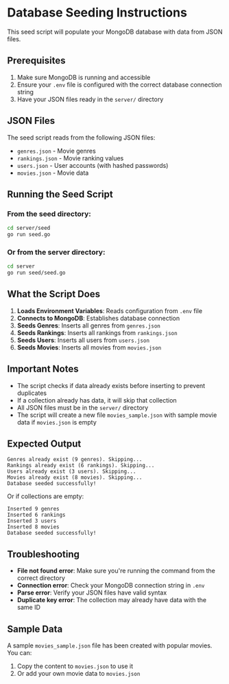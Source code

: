 # Database Seeding Instructions

This seed script will populate your MongoDB database with data from JSON files.

## Prerequisites

1. Make sure MongoDB is running and accessible
2. Ensure your `.env` file is configured with the correct database connection string
3. Have your JSON files ready in the `server/` directory

## JSON Files

The seed script reads from the following JSON files:

- `genres.json` - Movie genres
- `rankings.json` - Movie ranking values
- `users.json` - User accounts (with hashed passwords)
- `movies.json` - Movie data

## Running the Seed Script

### From the seed directory:

```bash
cd server/seed
go run seed.go
```

### Or from the server directory:

```bash
cd server
go run seed/seed.go
```

## What the Script Does

1. **Loads Environment Variables**: Reads configuration from `.env` file
2. **Connects to MongoDB**: Establishes database connection
3. **Seeds Genres**: Inserts all genres from `genres.json`
4. **Seeds Rankings**: Inserts all rankings from `rankings.json`
5. **Seeds Users**: Inserts all users from `users.json`
6. **Seeds Movies**: Inserts all movies from `movies.json`

## Important Notes

- The script checks if data already exists before inserting to prevent duplicates
- If a collection already has data, it will skip that collection
- All JSON files must be in the `server/` directory
- The script will create a new file `movies_sample.json` with sample movie data if `movies.json` is empty

## Expected Output

```
Genres already exist (9 genres). Skipping...
Rankings already exist (6 rankings). Skipping...
Users already exist (3 users). Skipping...
Movies already exist (8 movies). Skipping...
Database seeded successfully!
```

Or if collections are empty:

```
Inserted 9 genres
Inserted 6 rankings
Inserted 3 users
Inserted 8 movies
Database seeded successfully!
```

## Troubleshooting

- **File not found error**: Make sure you're running the command from the correct directory
- **Connection error**: Check your MongoDB connection string in `.env`
- **Parse error**: Verify your JSON files have valid syntax
- **Duplicate key error**: The collection may already have data with the same ID

## Sample Data

A sample `movies_sample.json` file has been created with popular movies. You can:
1. Copy the content to `movies.json` to use it
2. Or add your own movie data to `movies.json`

